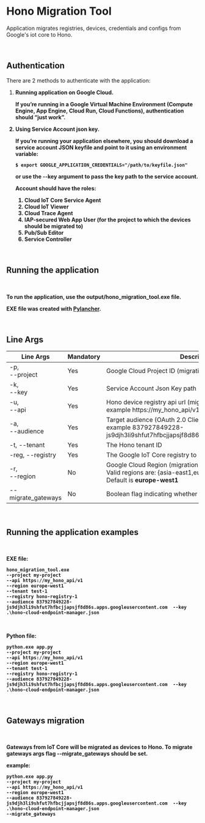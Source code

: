 # Hono Migration Tool

Application migrates registries, devices, credentials and configs from Google's iot core to Hono.


<br>

## Authentication

There are 2 methods to authenticate with the application:

1.   <b>Running application on Google Cloud<b>. 

     If you’re running in a Google Virtual Machine Environment (Compute Engine, App Engine, Cloud Run, Cloud Functions), authentication should “just work”.


2.   <b>Using Service Account json key<b>.

     If you’re running your application elsewhere, you should download a service account JSON keyfile and point to it using an environment variable:

     ``
     $ export GOOGLE_APPLICATION_CREDENTIALS="/path/to/keyfile.json"
     ``
     
     or use the --key argument to pass the key path to the service account.

     Account should have the roles:
     
     1. Cloud IoT Core Service Agent
     2. Cloud IoT Viewer
     3. Cloud Trace Agent
     4. IAP-secured Web App User (for the project to which the devices should be migrated to)
     5. Pub/Sub Editor
     6. Service Controller
     
     

<br>

## Running the application

<br>

To run the application, use the <b> output/hono_migration_tool.exe file<b>.

EXE file was created with <a href="https://towardsdatascience.com/how-to-easily-convert-a-python-script-to-an-executable-file-exe-4966e253c7e9#c689">Pylancher</a>.


<br>

## Line Args

| Line Args          | Mandatory | Description                                                                                                                            |
|--------------------|-----------|----------------------------------------------------------------------------------------------------------------------------------------|
| -p,  <br>--project | Yes       | Google Cloud Project ID (migration source)                                                                                             |
| -k,  <br>--key     | Yes       | Service Account Json Key path                                                                                                          |
| -u, <br>--api      | Yes       | Hono device registry api url (migration target), <br>  example  https://my_hono_api/v1                                                 |
| -a,<br>--audience  | Yes       | Target audience (OAuth 2.0 Client), <br>example 837927849228-js9djh3li9shfut7hfbcjjapsjf8d86s.apps.googleusercontent.com               |
| -t,  --tenant      | Yes        | The Hono tenant ID                           |
| -reg,  --registry      | Yes        | The Google IoT Core registry to migrate                           |
| -r, <br>--region   | No        | Google Cloud Region (migration source). <br>Valid regions are: {asia-east1,europe-west1,us-central1} <br>Default is <b>europe-west1<b> |
| --migrate_gateways | No | Boolean flag indicating whether to migrate gateways or not |

<br>


## Running the application examples

<br>

EXE file:

````
hono_migration_tool.exe
--project my-project  
--api https://my_hono_api/v1 
--region europe-west1 
--tenant test-1
--registry hono-registry-1
--audience 837927849228-js9djh3li9shfut7hfbcjjapsjf8d86s.apps.googleusercontent.com  --key .\hono-cloud-endpoint-manager.json

````

<br>


Python file:

````
python.exe app.py 
--project my-project
--api https://my_hono_api/v1 
--region europe-west1 
--tenant test-1
--registry hono-registry-1
--audience 837927849228-js9djh3li9shfut7hfbcjjapsjf8d86s.apps.googleusercontent.com  --key .\hono-cloud-endpoint-manager.json

````
<br>

## Gateways migration

<br>

Gateways from IoT Core will be migrated as devices to Hono.
To migrate gateways args flag **--migrate_gateways** should be set.

example:

````
python.exe app.py 
--project my-project 
--api https://my_hono_api/v1
--region europe-west1 
--audience 837927849228-js9djh3li9shfut7hfbcjjapsjf8d86s.apps.googleusercontent.com  --key .\hono-cloud-endpoint-manager.json
--migrate_gateways
````